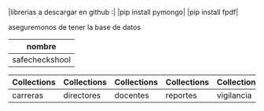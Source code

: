 |librerias a  descargar en github :|
|pip install pymongo|
|pip install fpdf|


aseguremonos de tener la base de datos


|nombre|
|-------------|
|safecheckshool|



| Collections  | Collections  | Collections | Collections  | Collections  | Collections  |
|-------------|-------------|------------|------------|------------|------------|
| carreras   | directores | docentes  | reportes  | vigilancia | visitas    |

